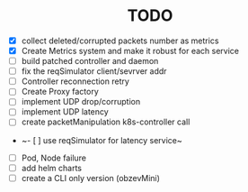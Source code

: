 <h1 align="center">TODO</h1>

- [x] collect deleted/corrupted packets number as metrics
- [x] Create Metrics system and make it robust for each service
- [ ] build patched controller and daemon
- [ ] fix the reqSimulator client/sevrver addr
- [ ] Controller reconnection retry 
- [ ] Create Proxy factory
- [ ] implement UDP drop/corruption 
- [ ] implement UDP latency
- [ ] create packetManipulation k8s-controller call
- ~- [ ] use reqSimulator for latency service~
- [ ] Pod, Node failure 
- [ ] add helm charts
- [ ] create a CLI only version (obzevMini)
